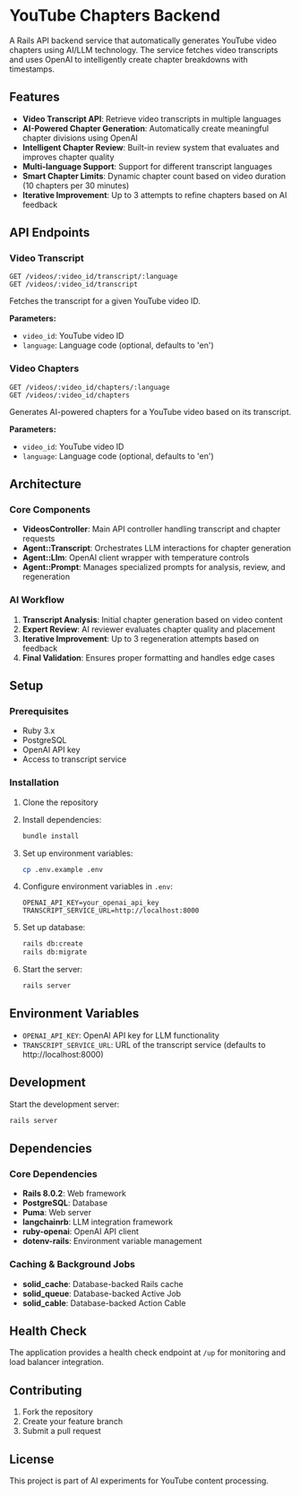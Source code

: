 # YouTube Chapters Backend

A Rails API backend service that automatically generates YouTube video chapters using AI/LLM technology. The service fetches video transcripts and uses OpenAI to intelligently create chapter breakdowns with timestamps.

## Features

- **Video Transcript API**: Retrieve video transcripts in multiple languages
- **AI-Powered Chapter Generation**: Automatically create meaningful chapter divisions using OpenAI
- **Intelligent Chapter Review**: Built-in review system that evaluates and improves chapter quality
- **Multi-language Support**: Support for different transcript languages
- **Smart Chapter Limits**: Dynamic chapter count based on video duration (10 chapters per 30 minutes)
- **Iterative Improvement**: Up to 3 attempts to refine chapters based on AI feedback

## API Endpoints

### Video Transcript

```
GET /videos/:video_id/transcript/:language
GET /videos/:video_id/transcript
```

Fetches the transcript for a given YouTube video ID.

**Parameters:**
- `video_id`: YouTube video ID
- `language`: Language code (optional, defaults to 'en')

### Video Chapters

```
GET /videos/:video_id/chapters/:language
GET /videos/:video_id/chapters
```

Generates AI-powered chapters for a YouTube video based on its transcript.

**Parameters:**
- `video_id`: YouTube video ID
- `language`: Language code (optional, defaults to 'en')

## Architecture

### Core Components

- **VideosController**: Main API controller handling transcript and chapter requests
- **Agent::Transcript**: Orchestrates LLM interactions for chapter generation
- **Agent::Llm**: OpenAI client wrapper with temperature controls
- **Agent::Prompt**: Manages specialized prompts for analysis, review, and regeneration

### AI Workflow

1. **Transcript Analysis**: Initial chapter generation based on video content
2. **Expert Review**: AI reviewer evaluates chapter quality and placement
3. **Iterative Improvement**: Up to 3 regeneration attempts based on feedback
4. **Final Validation**: Ensures proper formatting and handles edge cases

## Setup

### Prerequisites

- Ruby 3.x
- PostgreSQL
- OpenAI API key
- Access to transcript service

### Installation

1. Clone the repository
2. Install dependencies:
   ```bash
   bundle install
   ```

3. Set up environment variables:
   ```bash
   cp .env.example .env
   ```

4. Configure environment variables in `.env`:
   ```
   OPENAI_API_KEY=your_openai_api_key
   TRANSCRIPT_SERVICE_URL=http://localhost:8000
   ```

5. Set up database:
   ```bash
   rails db:create
   rails db:migrate
   ```

6. Start the server:
   ```bash
   rails server
   ```

## Environment Variables

- `OPENAI_API_KEY`: OpenAI API key for LLM functionality
- `TRANSCRIPT_SERVICE_URL`: URL of the transcript service (defaults to http://localhost:8000)

## Development

Start the development server:
```bash
rails server
```

## Dependencies

### Core Dependencies
- **Rails 8.0.2**: Web framework
- **PostgreSQL**: Database
- **Puma**: Web server
- **langchainrb**: LLM integration framework
- **ruby-openai**: OpenAI API client
- **dotenv-rails**: Environment variable management

### Caching & Background Jobs
- **solid_cache**: Database-backed Rails cache
- **solid_queue**: Database-backed Active Job
- **solid_cable**: Database-backed Action Cable

## Health Check

The application provides a health check endpoint at `/up` for monitoring and load balancer integration.

## Contributing

1. Fork the repository
2. Create your feature branch
3. Submit a pull request

## License

This project is part of AI experiments for YouTube content processing.
